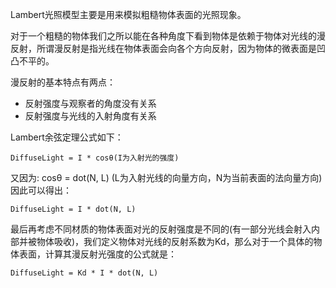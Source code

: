 Lambert光照模型主要是用来模拟粗糙物体表面的光照现象。

对于一个粗糙的物体我们之所以能在各种角度下看到物体是依赖于物体对光线的漫反射，所谓漫反射是指光线在物体表面会向各个方向反射，因为物体的微表面是凹凸不平的。

漫反射的基本特点有两点：
- 反射强度与观察者的角度没有关系
- 反射强度与光线的入射角度有关系

Lambert余弦定理公式如下：
```
DiffuseLight = I * cosθ(I为入射光的强度)
```
又因为: cosθ = dot(N, L) (L为入射光线的向量方向，N为当前表面的法向量方向)
因此可以得出：
```
DiffuseLight = I * dot(N, L)
```
最后再考虑不同材质的物体表面对光的反射强度是不同的(有一部分光线会射入内部并被物体吸收)，我们定义物体对光线的反射系数为Kd，那么对于一个具体的物体表面，计算其漫反射光强度的公式就是：

```
DiffuseLight = Kd * I * dot(N, L)
```